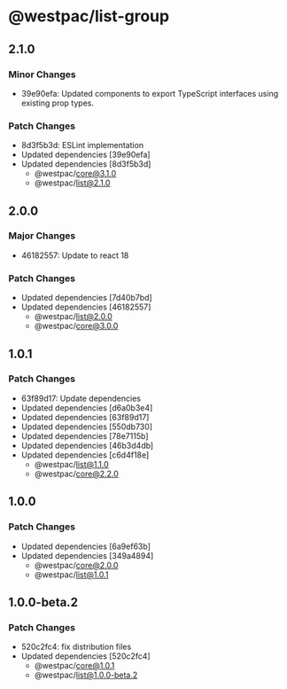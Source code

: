 # @westpac/list-group

## 2.1.0

### Minor Changes

- 39e90efa: Updated components to export TypeScript interfaces using existing prop types.

### Patch Changes

- 8d3f5b3d: ESLint implementation
- Updated dependencies [39e90efa]
- Updated dependencies [8d3f5b3d]
  - @westpac/core@3.1.0
  - @westpac/list@2.1.0

## 2.0.0

### Major Changes

- 46182557: Update to react 18

### Patch Changes

- Updated dependencies [7d40b7bd]
- Updated dependencies [46182557]
  - @westpac/list@2.0.0
  - @westpac/core@3.0.0

## 1.0.1

### Patch Changes

- 63f89d17: Update dependencies
- Updated dependencies [d6a0b3e4]
- Updated dependencies [63f89d17]
- Updated dependencies [550db730]
- Updated dependencies [78e7115b]
- Updated dependencies [46b3d4db]
- Updated dependencies [c6d4f18e]
  - @westpac/list@1.1.0
  - @westpac/core@2.2.0

## 1.0.0

### Patch Changes

- Updated dependencies [6a9ef63b]
- Updated dependencies [349a4894]
  - @westpac/core@2.0.0
  - @westpac/list@1.0.1

## 1.0.0-beta.2

### Patch Changes

- 520c2fc4: fix distribution files
- Updated dependencies [520c2fc4]
  - @westpac/core@1.0.1
  - @westpac/list@1.0.0-beta.2
